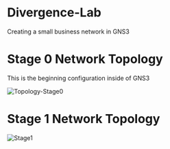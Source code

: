 # Divergence-Lab
Creating a small business network in GNS3
# Stage 0 Network Topology
This is the beginning configuration inside of GNS3

![Topology-Stage0](https://github.com/Spcwill358/Divergence-Lab/assets/88656329/35658f8e-97ee-4ad6-b345-ec3fcf3d74e0)

# Stage 1 Network Topology

![Stage1](https://github.com/Spcwill358/Divergence-Lab/assets/88656329/e846aab2-9c87-473f-b45b-13d9cfbcaf2e)

